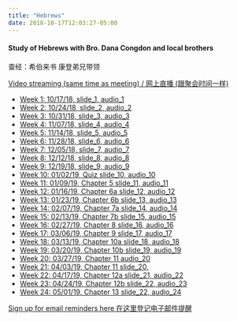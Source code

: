 ```yaml
---
title: "Hebrews"
date: 2018-10-17T12:03:27-05:00
---
```


#### Study of Hebrews with Bro. Dana Congdon and local brothers 
查经：希伯来书 康登弟兄带领

[Video streaming (same time as meeting) / 网上直播 (跟聚会时间一样)](https://www.youtube.com/channel/UC7UZEHXdMH0Y3DwmdzITyow)

* [Week 1: 10/17/18, ](https://youtu.be/ybarWxXomX0?t=92) [slide_1, ](/wed_study/slides/Hebr1CBM-prophecy.pdf) [audio_1](/wed_study/audio/Hebr1CBM-prophecy.m4a)
* [Week 2: 10/24/18, ](https://youtu.be/GgqdfXQ06MQ?t=675) [slide_2, ](/wed_study/slides/Hebr2CBM-prophecy.pdf) [audio_2](/wed_study/audio/Hebr2CBM-prophecy.m4a)
* [Week 3: 10/31/18, ](https://youtu.be/kXC3S9FxDOY?t=725) [slide_3, ](/wed_study/slides/Hebr3CBM-background.pdf) [audio_3](/wed_study/audio/Hebr3CBM-background.m4a)
* [Week 4: 11/07/18, ](https://youtu.be/qkfbJlYl1kA?t=655) [slide_4, ](/wed_study/slides/Hebr4CBM-argument.pdf) [audio_4](/wed_study/audio/Hebr4CBM-argument.m4a)
* [Week 5: 11/14/18, ](https://youtu.be/DAxWVT3zOnI?t=558) [slide_5, ](/wed_study/slides/Hebr5CBM-chap1.pdf) [audio_5](/wed_study/audio/Hebr5CBM-chap1.m4a)
* [Week 6: 11/28/18, ](https://youtu.be/jH2yJmdtygo?t=519) [slide_6, ](/wed_study/slides/Hebr6CBM-chap2.pdf) [audio_6](/wed_study/audio/Hebr6CBM-chap2.m4a)
* [Week 7: 12/05/18, ](https://youtu.be/aZ9CjzWJJuU?t=702) [slide_7, ](/wed_study/slides/Hebr7CBM-chap2b.pdf) [audio_7](/wed_study/audio/Hebr7CBM-chap2b.m4a) 
* [Week 8: 12/12/18, ](https://youtu.be/DGeKeLwuDRs?t=592) [slide_8, ](/wed_study/slides/Hebr8CBM-chap3.pdf) [audio_8](/wed_study/audio/Hebr8CBM-chap3.m4a)
* [Week 9: 12/19/18, ](https://youtu.be/RtMOcBNHHWs?t=793) [slide_9, ](/wed_study/slides/Hebr9CBM-chap4.pdf) [audio_9](/wed_study/audio/Hebr9CBM-chap4.m4a)
* [Week 10: 01/02/19, Quiz ](https://youtu.be/GDQq0omaRSw?t=517) [slide_10, ](/wed_study/slides/Hebr10CBM-chap1-4-quiz.pdf) [audio_10](/wed_study/audio/Hebr10CBM-chap1-4-quiz.m4a)
* [Week 11: 01/09/19, Chapter 5 ](https://youtu.be/mVtQt0AqZYI?t=710) [slide_11, ](/wed_study/slides/Hebr11CBM-chap5.pdf) [audio_11](/wed_study/audio/Hebr11CBM-chap5.m4a)
* [Week 12: 01/16/19, Chapter 6a ](https://youtu.be/wO42nuUkFtk?t=580) [slide_12, ](/wed_study/slides/Hebr12CBM-chap6a.pdf) [audio_12](/wed_study/audio/Hebr12CBM-chap6a.m4a)
* [Week 13: 01/23/19, Chapter 6b ](https://youtu.be/y5jIYAv5_iE?t=600) [slide_13, ](/wed_study/slides/Hebr13CBM-chap6b.pdf) [audio_13](/wed_study/audio/Hebr13CBM-chap6b.m4a)
* [Week 14: 02/07/19, Chapter 7a ](https://youtu.be/TyVamCIQk5w?t=569) [slide_14, ](/wed_study/slides/Hebr14CBM-Chap7_CHI.pdf) [audio_14](/wed_study/audio/Hebr14CBM-chap7.m4a)
* [Week 15: 02/13/19, Chapter 7b ](https://youtu.be/qAM5tu1T1pI?t=487) [slide_15, ](/wed_study/slides/Hebr15CBM-Chap7b_CHI.pdf) [audio_15](/wed_study/audio/Hebr15CBM-chap7b.m4a)
* [Week 16: 02/27/19, Chapter 8 ](https://youtu.be/PbOItQukUJc?t=501) [slide_16, ](/wed_study/slides/Hebr16-Chap8_CHI.pdf) [audio_16](/wed_study/audio/Hebr16CBM-chap8.m4a)
* [Week 17: 03/06/19, Chapter 9 ](https://youtu.be/lHZXagDr9n0?t=560) [slide_17, ](/wed_study/slides/Hebr17chap9_CHI.pdf) [audio_17](/wed_study/audio/Hebr17CBM-chap9.m4a)
* [Week 18: 03/13/19, Chapter 10a ](https://youtu.be/k73azXlEdJo?t=490) [slide_18, ](/wed_study/slides/Hebr18chap10a_CHI.pdf) [audio_18](/wed_study/audio/Hebr18CBM-chap10a.m4a)
* [Week 19: 03/20/19, Chapter 10b ](https://youtu.be/695_DCVYF2s?t=682) [slide_19, ](/wed_study/slides/Hebr19chap10b_CHI.pdf) [audio_19](/wed_study/audio/Hebr19CBM-chap10b.m4a)
* [Week 20: 03/27/19, Chapter 11 ](https://youtu.be/8VqxPvwF5SU?t=866) [audio_20](/wed_study/audio/Hebr20CBM-chap11.m4a)
* [Week 21: 04/03/19, Chapter 11 ](https://youtu.be/1hj2lGmtNNw?t=636) [slide_20, ](/wed_study/slides/Hebr20chap11-CHI.pdf)
* [Week 22: 04/17/19, Chapter 12a ](https://youtu.be/QIRt-hhAp4o?t=812) [slide_21, ](/wed_study/slides/Hebr21chap12a-CHI.pdf)[audio_22](/wed_study/audio/Hebr22CBM-chap12a.m4a)
* [Week 23: 04/24/19, Chapter 12b ](https://youtu.be/YVI7jSsLDNU?t=500) [slide_22, ](/wed_study/slides/Hebr22chap12b_CHI.pdf)[audio_23](/wed_study/audio/Hebr23CBM-chap12b.m4a)
* [Week 24: 05/01/19, Chapter 13 ](https://youtu.be/wDObJx2GESk?t=543) [slide_22, ](/wed_study/slides/Hebr23chap13_CHI.pdf)[audio_24](/wed_study/audio/Hebr24CBM-chap13.m4a)

[Sign up for email reminders here 在这里登记电子邮件提醒](https://goo.gl/forms/D87k7VBsuQMKpyJs2)




